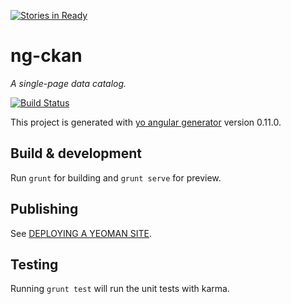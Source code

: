 [![Stories in Ready](https://badge.waffle.io/mxabierto/ng-ckan.png?label=ready&title=Ready)](https://waffle.io/mxabierto/ng-ckan)
# ng-ckan
_A single-page data catalog._

[![Build Status](https://travis-ci.org/mxabierto/ng-ckan.svg?branch=master)](https://travis-ci.org/mxabierto/ng-ckan)

This project is generated with [yo angular generator](https://github.com/yeoman/generator-angular)
version 0.11.0.

## Build & development

Run `grunt` for building and `grunt serve` for preview.

## Publishing

See [DEPLOYING A YEOMAN SITE](http://yeoman.io/learning/deployment.html).

## Testing

Running `grunt test` will run the unit tests with karma.
